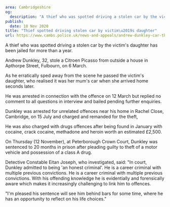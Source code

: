 ```yaml
area: Cambridgeshire
og:
  description: "A thief who was spotted driving a stolen car by the victim\u2019s daughter has been jailed for more than a year."
publish:
  date: 18 Nov 2020
title: "Thief spotted driving stolen car by victim\u2019s daughter"
url: https://www.cambs.police.uk/news-and-appeals/andrew-dunkley-car-theft
```

A thief who was spotted driving a stolen car by the victim's daughter has been jailed for more than a year.

Andrew Dunkley, 32, stole a Citroen Picasso from outside a house in Apthorpe Street, Fulbourn, on 6 March.

As he erratically sped away from the scene he passed the victim's daughter, who realised it was her mum's car when she arrived home seconds later.

He was arrested in connection with the offence on 12 March but replied no comment to all questions in interview and bailed pending further enquiries.

Dunkley was arrested for unrelated offences near his home in Rachel Close, Cambridge, on 15 July and charged and remanded for the theft,

He was also charged with drugs offences after being found in January with cocaine, crack cocaine, methadone and heroin worth an estimated £2,500.

On Thursday (12 November), at Peterborough Crown Court, Dunkley was sentenced to 20 months in prison after pleading guilty to theft of a motor vehicle and possession of a class A drug.

Detective Constable Eitan Joseph, who investigated, said: "In court, Dunkley admitted to being 'an honest criminal'. He is a career criminal with multiple previous convictions. He is a career criminal with multiple previous convictions. With his offending knowledge he is evidentially and forensically aware which makes it increasingly challenging to link him to offences.

"I'm pleased his sentence will see him behind bars for some time, where he has an opportunity to reflect on his life choices."
